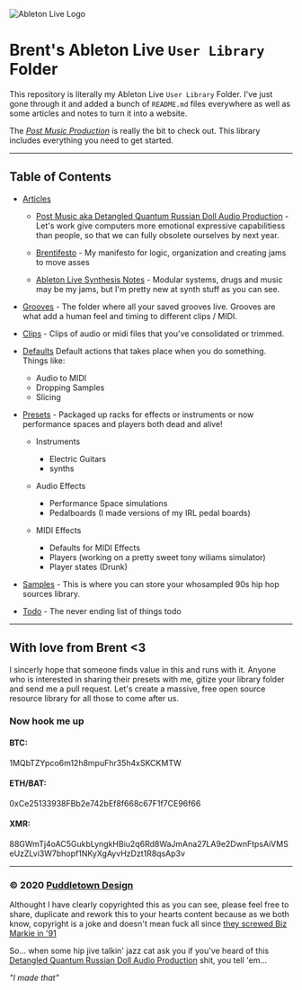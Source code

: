![Ableton Live Logo](https://www.dropbox.com/s/2fvt7tl4l7theso/AbletonLiveLogo.png?raw=1)

# Brent's Ableton Live `User Library` Folder

This repository is literally my Ableton Live `User Library` Folder. I've just gone through it and added a bunch of `README.md` files everywhere as well as some articles and notes to turn it into a website.

The _[Post Music Production](Articles/Post%20Music/README.md)_ is really the bit to check out. This library includes everything you need to get started.

* * *

## Table of Contents

-   [Articles](Articles/README.md)

    -   [Post Music aka Detangled Quantum Russian Doll Audio Production](Articles/Post%20Music/README.md) - Let's work give computers more emotional expressive capabilitiess than people, so that we can fully obsolete ourselves by next year.

    -   [Brentifesto](Brentifesto/README.md) - My manifesto for logic, organization and creating jams to move asses

    -   [Ableton Live Synthesis Notes](ArticlesAbleton%20Live%20Synthesis%20Notes/README.md) - Modular systems, drugs and music may be my jams, but I'm pretty new at synth stuff as you can see.

-   [Grooves](Grooves/README.md) - The folder where all your saved grooves live. Grooves are what add a human feel and timing to different clips / MIDI.

-   [Clips](Clips/README.md) - Clips of audio or midi files that you've consolidated or trimmed.

-   [Defaults](Defaults/README.md) Default actions that takes place when you do something. Things like:

    -   Audio to MIDI
    -   Dropping Samples
    -   Slicing

-   [Presets](Presets/README.md) - Packaged up racks for effects or instruments or now performance spaces and players both dead and alive!

    -   Instruments

        -   Electric Guitars
        -   synths

    -   Audio Effects

        -   Performance Space simulations
        -   Pedalboards (I made versions of my IRL pedal boards)

    -   MIDI Effects
        -   Defaults for MIDI Effects
        -   Players (working on a pretty sweet tony wiliams simulator)
        -   Player states (Drunk)

-   [Samples](Samples/README.md) - This is where you can store your whosampled 90s hip hop sources library.
-   [Todo](TODO.todo) - The never ending list of things todo

* * *

## With love from Brent &lt;3

I sincerly hope that someone finds value in this and runs with it. Anyone who is interested in sharing their presets with me, gitize your library folder and send me a pull request. Let's create a massive, free open source resource library for all those to come after us.

### Now hook me up

#### BTC:

1MQbTZYpco6m12h8mpuFhr35h4xSKCKMTW

#### ETH/BAT:

0xCe25133938FBb2e742bEf8f668c67F1f7CE96f66

#### XMR:

88GWmTj4oAC5GukbLyngkHBiu2q6Rd8WaJmAna27LA9e2DwnFtpsAiVMSeUzZLvi3W7bhopf1NKyXgAyvHzDzt1R8qsAp3v

* * *

### © 2020 [Puddletown Design](https://github.com/PuddletownDesign/)

Althought I have clearly copyrighted this as you can see, please feel free to share, duplicate and rework this to your hearts content because as we both know, copyright is a joke and doesn't mean fuck all since [they screwed Biz Markie in '91](https://en.m.wikipedia.org/wiki/Biz_Markie#1990s)

So... when some hip jive talkin' jazz cat ask you if you've heard of this [Detangled Quantum Russian Doll Audio Production](https://github.com/PuddletownDesign/blob/master/User%20Library/blob/master/Articles/Detangled%20Quantum%20Russian%20Doll%20Audio%20Production/README.md) shit, you tell 'em...

_"I made that"_
